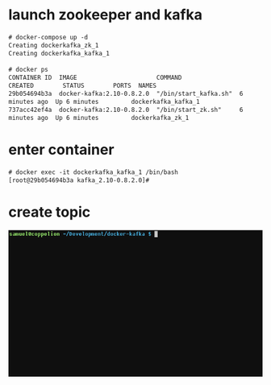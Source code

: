 
# launch zookeeper and kafka

```
# docker-compose up -d
Creating dockerkafka_zk_1
Creating dockerkafka_kafka_1

# docker ps
CONTAINER ID  IMAGE                      COMMAND                CREATED        STATUS        PORTS  NAMES
29b054694b3a  docker-kafka:2.10-0.8.2.0  "/bin/start_kafka.sh"  6 minutes ago  Up 6 minutes         dockerkafka_kafka_1
737acc42ef4a  docker-kafka:2.10-0.8.2.0  "/bin/start_zk.sh"     6 minutes ago  Up 6 minutes         dockerkafka_zk_1
```

# enter container

```
# docker exec -it dockerkafka_kafka_1 /bin/bash
[root@29b054694b3a kafka_2.10-0.8.2.0]#

```

# create topic
![gif](https://raw.githubusercontent.com/samuelololol/docker-kafka/master/tty.gif)
